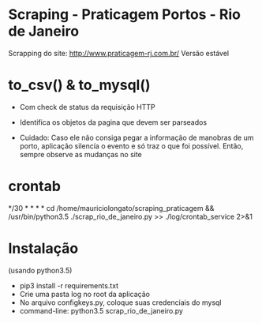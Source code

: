 # Scraping - Praticagem Portos - Rio de Janeiro

Scrapping do site: http://www.praticagem-rj.com.br/
Versão estável


# to_csv() & to_mysql()
 - Com check de status da requisição HTTP
 - Identifica os objetos da pagina que devem ser parseados

 - Cuidado: Caso ele não consiga pegar a informação de manobras de um porto, aplicação silencía o evento e só traz o que foi possível.
Então, sempre observe as mudanças no site

# crontab

*/30 * * * * cd /home/mauriciolongato/scraping_praticagem && /usr/bin/python3.5 ./scrap_rio_de_janeiro.py >> ./log/crontab_service 2>&1

# Instalação
(usando python3.5)

* pip3 install -r requirements.txt
* Crie uma pasta log no root da aplicação
* No arquivo configkeys.py, coloque suas credenciais do mysql
* command-line: python3.5 scrap_rio_de_janeiro.py
